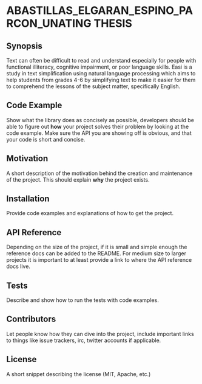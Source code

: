 # ABASTILLAS_ELGARAN_ESPINO_PARCON_UNATING THESIS
## Synopsis

Text can often be difficult to read and understand especially for people with functional illiteracy, cognitive impairment, or poor language skills. Easi is a study in text simplification using natural language processing which aims to help students from grades 4-6 by simplifying text to make it easier for them to comprehend the lessons of the subject matter, specifically English.

## Code Example

Show what the library does as concisely as possible, developers should be able to figure out **how** your project solves their problem by looking at the code example. Make sure the API you are showing off is obvious, and that your code is short and concise.

## Motivation

A short description of the motivation behind the creation and maintenance of the project. This should explain **why** the project exists.

## Installation

Provide code examples and explanations of how to get the project.

## API Reference

Depending on the size of the project, if it is small and simple enough the reference docs can be added to the README. For medium size to larger projects it is important to at least provide a link to where the API reference docs live.

## Tests

Describe and show how to run the tests with code examples.

## Contributors

Let people know how they can dive into the project, include important links to things like issue trackers, irc, twitter accounts if applicable.

## License

A short snippet describing the license (MIT, Apache, etc.)

